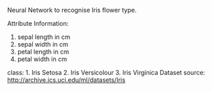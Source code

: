 Neural Network to recognise Iris flower type.

Attribute Information:
   1. sepal length in cm
   2. sepal width in cm
   3. petal length in cm
   4. petal width in cm

class: 
      1. Iris Setosa
      2. Iris Versicolour
      3. Iris Virginica
Dataset source: http://archive.ics.uci.edu/ml/datasets/Iris




